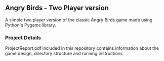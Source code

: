 ## Angry Birds - Two Player version 
A simple two player version of the classic Angry Birds game made using Python's Pygame library. 
### Project Details
ProjectReport.pdf included in this repository contains information about the game design, directory structure and running instructions.
